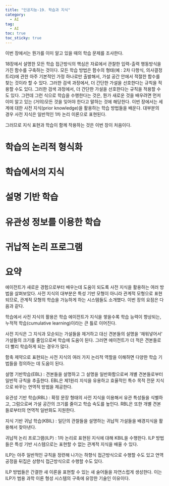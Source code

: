 ```yaml
---
title: "인공지능-19. 학습과 지식"
category:
  - AI
tag:
  - AI
toc: true
toc_sticky: true
---
```


이번 장에서는 뭔가를 이미 알고 있을 때의 학습 문제를 조사한다.

18장에서 설명한 모든 학습 접근방식의 핵심은 자료에서 관찰한 입력-출력 행동방식을 가진 함수를 구축하는 것이다. 모든 학습 방법은 함수의 형태(예 : 2차 다항식, 의사결정 트리)에 관한 아주 기본적인 가정 하나로만 출발해서, 가설 공간 안에서 적절한 함수를 찾는 것이라 할 수 있다. 그러한 검색 과정에서, 더 간단한 가설을 선호한다는 규칙을 적용할 수도 있다. 그러한 검색 과정에서, 더 간단한 가설을 선호한다는 규칙을 적용할 수도 있다. 그런데 그런 식으로 학습을 수행한다는 것은, 뭔가 새로운 것을 배우려면 먼저 이미 알고 있는 (거의)모든 것을 잊어야 한다고 말하는 것에 해당한다. 이번 장에서는 세계애 대한 사전 지식(prior knowledge)을 활용하는 학습 방법들을 배운다. 대부분의 경우 사전 지식은 일반적인 1차 논리 이론으로 표현된다. 

그러므로 지식 표현과 학습이 함께 작용하는 것은 이번 장이 처음이다.




# 학습의 논리적 형식화



# 학습에서의 지식



# 설명 기반 학습



# 유관성 정보를 이용한 학습



# 귀납적 논리 프로그램













# 요약

에이전트가 새로운 경험으로부터 배우는데 도움이 되도록 사전 지식을 활용하는 여러 방법을 살펴보았다. 사전 지식의 대부분은 특성 기반 모형이 아니라 관계적 모형으로 표현되므로, 관계적 모형의 학습을 가능하게 하는 시스템들도 소개했다. 이번 장의 요점은 다음과 같다.

학습에서 사전 지식의 활용은 학습 에이전트가 지식을 쌓을수록 학습 능력이 향상되는, 누적적 학습(cumulative learning)이라는 큰 틀로 이어진다.

사전 지식은 그 지식과 모순되는 가설들을 제거하고 대신 견본들의 설명을 '채워넣어서' 가설들의 크기를 줄임으로써 학습에 도움이 된다. 그러면 에이전트가 더 적은 견본들로 더 빨리 학습하게 되는 경우가 많다.

함축 제약으로 표현되는 사전 지식의 여러 가지 논리적 역할을 이해하면 다양한 학습 기법들을 정의하는 데 도움이 된다.

설명 기반학습(EBL) : 견본들을 설명하고 그 설명을 일반화함으로써 개별 견본들로부터 일반적 규칙을 추출한다. EBL은 제1원리 지식을 유용하고 효율적인 특수 목적 전문 지식으로 바꾸는 연역적 방법을 제공한다.

유관성 기반 학습(RBL) : 확정 문장 형태의 사전 지식을 이용해서 유관 특성들을 식별하고, 그럼으로써 가설 공간의 크기를 줄이고 학습 속도를 높인다. RBL은 또한 개별 견본들로부터의 연역적 일반화도 지원한다.

지식 기반 귀납 학습(KBIL) : 일단의 관찰들을 설명하는 귀납적 가설들을 배경지식을 활용해서 찾아낸다.

귀납적 논리 프로그램(ILP) : 1차 논리로 표현된 지식에 대해 KBIL을 수행한다. ILP 방법들은 특성 기반 시스템으로는 표현할 수 없는 관계적 지식을 배울 수 있다.

ILP는 아주 일반적인 규칙을 정련해 나가는 하향식 접근방식으로 수행할 수도 있고 연역 공정을 뒤집은 상향식 접근방식으로 수행할 수도 있다.

ILP 방법들은 간결한 새 이론을 표현할 수 있는 새 술어들을 자연스럽게 생성한다. 이는 ILP가 범용 과학 이론 형성 시스템의 구축에 유망한 기술인 이유이다.









